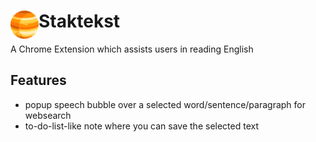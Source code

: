 # <img src="public/icons/icon_48.png" width="45" align="left"> Staktekst

A Chrome Extension which assists users in reading English

## Features

- popup speech bubble over a selected word/sentence/paragraph for websearch
- to-do-list-like note where you can save the selected text
